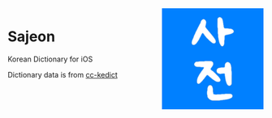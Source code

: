 <img src="./Sajeon/Assets.xcassets/AppIcon.appiconset/Icon.jpg" width="200" align="right" />

# Sajeon 

 
Korean Dictionary for iOS


Dictionary data is from [cc-kedict](https://github.com/mhagiwara/cc-kedict)
